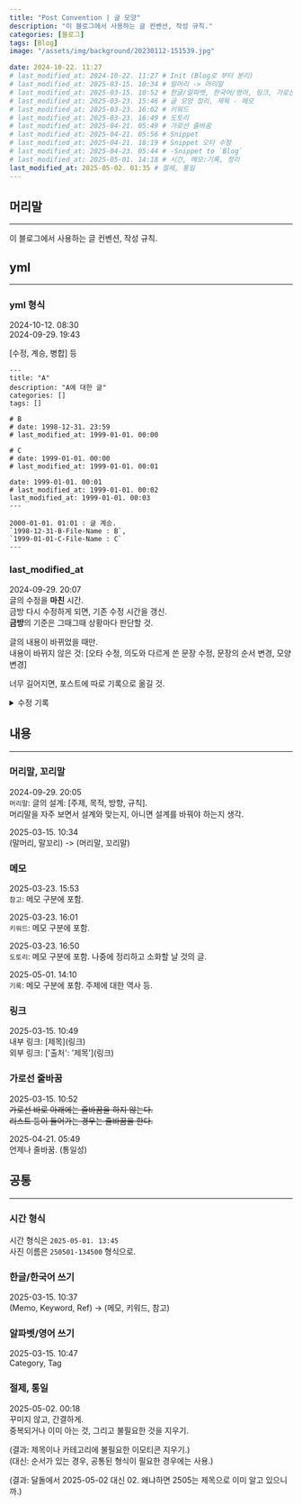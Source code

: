 ```yaml
---
title: "Post Convention | 글 모양"
description: "이 블로그에서 사용하는 글 컨벤션, 작성 규칙."
categories: [블로그]
tags: [Blog]
image: "/assets/img/background/20230112-151539.jpg"

date: 2024-10-22. 11:27
# last_modified_at: 2024-10-22. 11:27 # Init (Blog로 부터 분리)
# last_modified_at: 2025-03-15. 10:34 # 말머리 -> 머리말
# last_modified_at: 2025-03-15. 10:52 # 한글/알파벳, 한국어/영어, 링크, 가로선 줄바꿈
# last_modified_at: 2025-03-23. 15:46 # 글 모양 정리, 제목 - 메모
# last_modified_at: 2025-03-23. 16:02 # 키워드
# last_modified_at: 2025-03-23. 16:49 # 도토리
# last_modified_at: 2025-04-21. 05:49 # 가로선 줄바꿈
# last_modified_at: 2025-04-21. 05:56 # Snippet
# last_modified_at: 2025-04-21. 18:19 # Snippet 오타 수정
# last_modified_at: 2025-04-23. 05:44 # -Snippet to `Blog`
# last_modified_at: 2025-05-01. 14:18 # 시간, 메모:기록, 정리
last_modified_at: 2025-05-02. 01:35 # 절제, 통일
---
```


## 머리말

---

이 블로그에서 사용하는 글 컨벤션, 작성 규칙.  

## yml

---

### yml 형식

2024-10-12. 08:30  
2024-09-29. 19:43  

[수정, 계승, 병합] 등  

```plaintext
---
title: "A"
description: "A에 대한 글"
categories: []
tags: []

# B
# date: 1998-12-31. 23:59
# last_modified_at: 1999-01-01. 00:00

# C
# date: 1999-01-01. 00:00
# last_modified_at: 1999-01-01. 00:01

date: 1999-01-01. 00:01
# last_modified_at: 1999-01-01. 00:02
last_modified_at: 1999-01-01. 00:03
---

2000-01-01. 01:01 : 글 계승.  
`1998-12-31-B-File-Name : B`,  
`1999-01-01-C-File-Name : C`  
---
```

### last_modified_at

2024-09-29. 20:07  
글의 수정을 **마친** 시간.  
금방 다시 수정하게 되면, 기존 수정 시간을 갱신.  
**금방**의 기준은 그때그때 상황마다 판단할 것.  

글의 내용이 바뀌었을 때만.  
내용이 바뀌지 않은 것: [오타 수정, 의도와 다르게 쓴 문장 수정, 문장의 순서 변경, 모양 변경]  

너무 길어지면, 포스트에 따로 기록으로 옮길 것.  

<details>
	<summary>수정 기록</summary>

</details>

## 내용

---

### 머리말, 꼬리말

2024-09-29. 20:05  
`머리말`: 글의 설계: [주제, 목적, 방향, 규칙].  
머리말을 자주 보면서 설계와 맞는지, 아니면 설계를 바꿔야 하는지 생각.  

2025-03-15. 10:34  
(말머리, 말꼬리) -> (머리말, 꼬리말)  

### 메모

2025-03-23. 15:53  
`참고`: 메모 구분에 포함.  

2025-03-23. 16:01  
`키워드`: 메모 구분에 포함.  

2025-03-23. 16:50  
`도토리`: 메모 구분에 포함. 나중에 정리하고 소화할 날 것의 글.  

2025-05-01. 14:10  
`기록`: 메모 구분에 포함. 주제에 대한 역사 등.  

### 링크

2025-03-15. 10:49  
내부 링크: \[제목\]\(링크\)  
외부 링크: \['출처': '제목'\]\(링크\)  

### 가로선 줄바꿈

2025-03-15. 10:52  
~~가로선 바로 아래에는 줄바꿈을 하지 않는다.~~  
~~리스트 등이 들어가는 경우는 줄바꿈을 한다.~~  

2025-04-21. 05:49  
언제나 줄바꿈. (통일성)  

## 공통

---

### 시간 형식

시간 형식은 `2025-05-01. 13:45`  
사진 이름은 `250501-134500` 형식으로.  

### 한글/한국어 쓰기

2025-03-15. 10:37  
(Memo, Keyword, Ref) -> (메모, 키워드, 참고)  

### 알파벳/영어 쓰기

2025-03-15. 10:47  
Category, Tag  

### 절제, 통일

2025-05-02. 00:18  
꾸미지 않고, 간결하게.  
중복되거나 이미 아는 것, 그리고 불필요한 것을 지우기.  

(결과: 제목이나 카테고리에 불필요한 이모티콘 지우기.)  
(대신: 순서가 있는 경우, 공통된 형식이 필요한 경우에는 사용.)  

(결과: 달돌에서 2025-05-02 대신 02. 왜냐하면 2505는 제목으로 이미 알고 있으니까.)  
